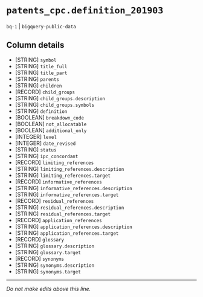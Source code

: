 # `patents_cpc.definition_201903`
`bq-1` | `bigquery-public-data`

## Column details
* [STRING]    `symbol`
* [STRING]    `title_full`
* [STRING]    `title_part`
* [STRING]    `parents`
* [STRING]    `children`
* [RECORD]    `child_groups`
* [STRING]    `child_groups.description`
* [STRING]    `child_groups.symbols`
* [STRING]    `definition`
* [BOOLEAN]   `breakdown_code`
* [BOOLEAN]   `not_allocatable`
* [BOOLEAN]   `additional_only`
* [INTEGER]   `level`
* [INTEGER]   `date_revised`
* [STRING]    `status`
* [STRING]    `ipc_concordant`
* [RECORD]    `limiting_references`
* [STRING]    `limiting_references.description`
* [STRING]    `limiting_references.target`
* [RECORD]    `informative_references`
* [STRING]    `informative_references.description`
* [STRING]    `informative_references.target`
* [RECORD]    `residual_references`
* [STRING]    `residual_references.description`
* [STRING]    `residual_references.target`
* [RECORD]    `application_references`
* [STRING]    `application_references.description`
* [STRING]    `application_references.target`
* [RECORD]    `glossary`
* [STRING]    `glossary.description`
* [STRING]    `glossary.target`
* [RECORD]    `synonyms`
* [STRING]    `synonyms.description`
* [STRING]    `synonyms.target`

-------------------------------------------------------------------------------
*Do not make edits above this line.*
